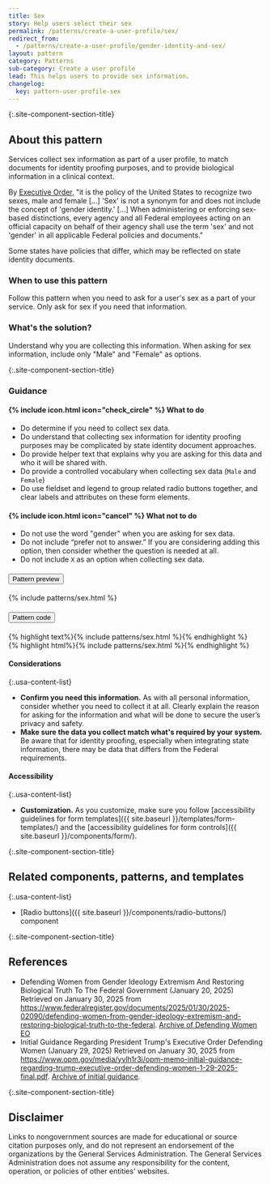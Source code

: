 ```yaml
---
title: Sex
story: Help users select their sex
permalink: /patterns/create-a-user-profile/sex/
redirect_from:
  - /patterns/create-a-user-profile/gender-identity-and-sex/
layout: pattern
category: Patterns
sub-category: Create a user profile
lead: This helps users to provide sex information.
changelog:
  key: pattern-user-profile-sex
---
```


{:.site-component-section-title}
## About this pattern

Services collect sex information as part of a user profile, to match documents for identity proofing purposes, and to provide biological information in a clinical context.

By [Executive Order](https://www.federalregister.gov/documents/2025/01/30/2025-02090/defending-women-from-gender-ideology-extremism-and-restoring-biological-truth-to-the-federal), "it is the policy of the United States to recognize two sexes, male and female [...] 'Sex' is not a synonym for and does not include the concept of 'gender identity.' [...] When administering or enforcing sex-based distinctions, every agency and all Federal employees acting on an official capacity on behalf of their agency shall use the term 'sex' and not 'gender' in all applicable Federal policies and documents."

Some states have policies that differ, which may be reflected on state identity documents.

### When to use this pattern

Follow this pattern when you need to ask for a user's sex as a part of your service. Only ask for sex if you need that information.

### What's the solution?

Understand why you are collecting this information. When asking for sex information, include only "Male" and "Female" as options. 

{:.site-component-section-title}
### Guidance

<div class="grid-row grid-gap-3">
  <div class="tablet:grid-col">
    <div class="do-dont">
      <div class="do-dont__do">
        <h4 class="do-dont__heading">
          {% include icon.html icon="check_circle" %}
          What to do
        </h4>
        <div class="do-dont__content">
          <ul>
            <li>Do determine if you need to collect sex data.</li>
            <li>Do understand that collecting sex information for identity proofing purposes may be complicated by state identity document approaches.</li>
            <li>Do provide helper text that explains why you are asking for this data and who it will be shared with.</li>
            <li>Do provide a controlled vocabulary when collecting sex data (<code>Male</code> and <code>Female</code>)</li>
            <li>Do use fieldset and legend to group related radio buttons together, and clear labels and attributes on these form elements.</li>
          </ul>
        </div>
      </div>
    </div>
  </div>
  <div class="tablet:grid-col">
    <div class="do-dont">
      <div class="do-dont__dont">
        <h4 class="do-dont__heading">
          {% include icon.html icon="cancel" %}
          What not to do
        </h4>
        <div class="do-dont__content">
          <ul>
            <li>Do not use the word "gender" when you are asking for sex data.</li>
            <li>Do not include “prefer not to answer.” If you are considering adding this option, then consider whether the question is needed at all.</li>
            <li>Do not include <code>X</code> as an option when collecting sex data.</li>
          </ul>
        </div>
      </div>
    </div>
  </div>
</div>

<div class="usa-accordion usa-accordion--bordered site-accordion-code site-component-preview margin-top-2">
  <h4 id="pattern-preview-sex" class="usa-accordion__heading site-accordion-heading">
    <button type="button" class="usa-accordion__button" aria-controls="accordion-preview-01" aria-expanded="true">
      Pattern preview
    </button>
  </h4>
  <div id="accordion-preview-01" class="usa-accordion__content">
    {% include patterns/sex.html %}
  </div>
</div>
<div class="usa-accordion usa-accordion--bordered site-accordion-code site-component-preview">
  <h4 id="pattern-code-sex" class="usa-accordion__heading site-accordion-heading">
    <button type="button" class="usa-accordion__button" aria-controls="accordion-code-01" aria-expanded="false">
      Pattern code
    </button>
  </h4>
  <div id="accordion-code-01" class="usa-accordion__content copy-code">
    <div class="usa-sr-only">
      {% highlight text%}{% include patterns/sex.html %}{% endhighlight %}
    </div>
    {% highlight html%}{% include patterns/sex.html %}{% endhighlight %}
  </div>
</div>

#### Considerations

{:.usa-content-list}
- **Confirm you need this information.** As with all personal information, consider whether you need to collect it at all. Clearly explain the reason for asking for the information and what will be done to secure the user’s privacy and safety.
- **Make sure the data you collect match what's required by your system.** Be aware that for identity proofing, especially when integrating state information, there may be data that differs from the Federal requirements.

#### Accessibility

{:.usa-content-list}
- **Customization.** As you customize, make sure you follow [accessibility guidelines for form templates]({{ site.baseurl }}/templates/form-templates/) and the [accessibility guidelines for form controls]({{ site.baseurl }}/components/form/).


{:.site-component-section-title}
## Related components, patterns, and templates

{:.usa-content-list}
- [Radio buttons]({{ site.baseurl }}/components/radio-buttons/) component

{:.site-component-section-title}
## References

- Defending Women from Gender Ideology Extremism And Restoring Biological Truth To The Federal Government (January 20, 2025) Retrieved on January 30, 2025 from <https://www.federalregister.gov/documents/2025/01/30/2025-02090/defending-women-from-gender-ideology-extremism-and-restoring-biological-truth-to-the-federal>. [Archive of Defending Women EO](https://web.archive.org/web/20250130100632/https://www.federalregister.gov/documents/2025/01/30/2025-02090/defending-women-from-gender-ideology-extremism-and-restoring-biological-truth-to-the-federal)
- Initial Guidance Regarding President Trump's Executive Order Defending Women (January 29, 2025) Retrieved on January 30, 2025 from <https://www.opm.gov/media/yvlh1r3i/opm-memo-initial-guidance-regarding-trump-executive-order-defending-women-1-29-2025-final.pdf>. [Archive of initial guidance](https://web.archive.org/web/20250131125317/https://www.opm.gov/media/yvlh1r3i/opm-memo-initial-guidance-regarding-trump-executive-order-defending-women-1-29-2025-final.pdf).

{:.site-component-section-title}
## Disclaimer

Links to nongovernment sources are made for educational or source citation purposes only, and do not represent an endorsement of the organizations by the General Services Administration. The General Services Administration does not assume any responsibility for the content, operation, or policies of other entities' websites.

